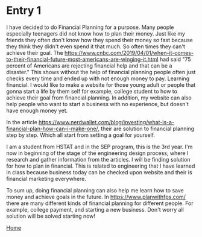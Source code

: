 # Entry 1

I have decided to do Financial Planning for a purpose. Many people especially teenagers did not know how to plan their money. Just like my friends they often don't know how they spend their money so fast because they think they didn't even spend it that much. So often times they can't achieve their goal. The https://www.cnbc.com/2019/04/01/when-it-comes-to-their-financial-future-most-americans-are-winging-it.html had said "75 percent of Americans are rejecting financial help and that can be a disaster." This shows without the help of financial planning people often just checks every time and ended up with not enough money to pay. Learning financial. I would like to make a website for those young adult or people that gonna start a life by them self for example, college student to how to achieve their goal from financial planning. In addition, my website can also help people who want to start a business with no experience, but doesn't have enough money yet. 

In the article https://www.nerdwallet.com/blog/investing/what-is-a-financial-plan-how-can-i-make-one/, their are solution to financial planning step by step. Which all start from setting a goal for yourself.

I am a student from HSTAT and in the SEP program, this is the 3rd year. I'm now in beginning of the stage of the engineering design process, where I research and gather information from the articles. I will be finding solution for how to plan in financial. This is related to engineering that I have learned in class because business today can be checked upon website and their is financial marketing everywhere.

To sum up, doing financial planning can also help me learn how to save money and achieve goals in the future. In https://www.planwithfps.com/ there are many different kinds of financial planning for different people. For example, college payment, and starting a new business. Don't worry all solution will be solved starting now!

[Home](../README.md)

